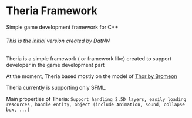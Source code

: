 # Theria Framework
Simple game development framework for C++

###### This is the initial version created by DatNN

Theria is a simple framework ( or framework like) created to support developer in the game development part

At the moment, Theria based mostly on the model of [Thor by Bromeon](https://github.com/Bromeon/Thor)

Theria currently is supporting only SFML.

Main properties of Theria: `Support handling 2.5D layers, easily loading resources, handle entity, object (include Animation, sound, collapse box, ...)`
